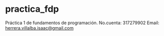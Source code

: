 # practica_fdp
Práctica 1 de fundamentos de programación.
No.cuenta: 317279902
Email: herrera.villalba.isaac@gmail.com
